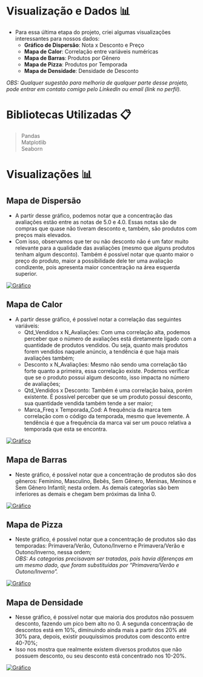 # Visualização e Dados 📊
- Para essa última etapa do projeto, criei algumas visualizações interessantes para nossos dados: 
  - **Gráfico de Dispersão**: Nota x Desconto e Preço
  - **Mapa de Calor**: Correlação entre variáveis numéricas
  - **Mapa de Barras**: Produtos por Gênero 
  - **Mapa de Pizza**: Produtos por Temporada
  - **Mapa de Densidade**: Densidade de Desconto

_OBS: Qualquer sugestão para melhoria de qualquer parte desse projeto, pode entrar em contato comigo pelo LinkedIn ou email (link no perfil)._

# Bibliotecas Utilizadas 📋
> Pandas <br>
> Matplotlib <br>
> Seaborn <br>

# Visualizações 📊
## Mapa de Dispersão
- A partir desse gráfico, podemos notar que a concentração das avaliações estão entre as notas de 5.0 e 4.0. Essas notas são de compras que quase não tiveram desconto e, também, são produtos com preços mais elevados.
- Com isso, observamos que ter ou não desconto não é um fator muito relevante para a qualidade das avaliações (mesmo que alguns produtos tenham algum desconto). Também é possível notar que quanto maior o preço do produto, maior a possibilidade dele ter uma avaliação condizente, pois apresenta maior concentração na área esquerda superior. <br>

[![Gráfico](https://img.shields.io/badge/Visualizar_Gráfico-blue?style=flat&logo=bar-chart&logoColor=blue)](https://github.com/MillenaThalyne/ecommerce-visualization-analysis/blob/main/visualiza%C3%A7%C3%A3o/Nota%20x%20Desconto%20e%20Pre%C3%A7o.png)

## Mapa de Calor
  - A partir desse gráfico, é possível notar a correlação das seguintes variáveis:
    - Qtd_Vendidos x N_Avaliações: Com uma correlação alta, podemos perceber que o número de avaliações está diretamente ligado com a quantidade de produtos vendidos. Ou seja, quanto mais produtos forem vendidos naquele anúncio, a tendência é que haja mais avaliações também;
    - Desconto x N_Avaliações: Mesmo não sendo uma correlação tão forte quanto a primeira, essa correlação existe. Podemos verificar que se o produto possui algum desconto, isso impacta no número de avaliações;
    - Qtd_Vendidos x Desconto: Também é uma correlação baixa, porém existente. É possível perceber que se um produto possui desconto, sua quantidade vendida também tende a ser maior;
    - Marca_Freq x Temporada_Cod: A frequência da marca tem correlação com o código da temporada, mesmo que levemente. A tendência é que a frequência da marca vai ser um pouco relativa a temporada que esta se encontra. <br>

[![Gráfico](https://img.shields.io/badge/Visualizar_Gráfico-blue?style=flat&logo=bar-chart&logoColor=blue)](https://github.com/MillenaThalyne/ecommerce-visualization-analysis/blob/main/visualiza%C3%A7%C3%A3o/Correla%C3%A7%C3%A3o%20entre%20Vari%C3%A1veis%20Num%C3%A9ricas.png)

## Mapa de Barras
  - Neste gráfico, é possível notar que a concentração de produtos são dos gêneros: Feminino, Masculino, Bebês, Sem Gênero, Meninas, Meninos e Sem Gênero Infantil; nesta ordem. As demais categorias são bem inferiores as demais e chegam bem próximas da linha 0. <br>

[![Gráfico](https://img.shields.io/badge/Visualizar_Gráfico-blue?style=flat&logo=bar-chart&logoColor=blue)](https://github.com/MillenaThalyne/ecommerce-visualization-analysis/blob/main/visualiza%C3%A7%C3%A3o/Quantidade%20de%20Produtos%20por%20G%C3%AAnero.png)

## Mapa de Pizza
  - Neste gráfico, é possível notar que a concentração de produtos são das temporadas: Primavera/Verão, Outono/Inverno e Primavera/Verão e Outono/Inverno, nessa ordem; <br>
_OBS: As categorias precisavam ser tratadas, pois havia diferenças em um mesmo dado, que foram substituídas por “Primavera/Verão e Outono/Inverno”._ <br>

[![Gráfico](https://img.shields.io/badge/Visualizar_Gráfico-blue?style=flat&logo=bar-chart&logoColor=blue)](https://github.com/MillenaThalyne/ecommerce-visualization-analysis/blob/main/visualiza%C3%A7%C3%A3o/Quantidade%20de%20Produtos%20por%20Temporada.png)

## Mapa de Densidade
  - Nesse gráfico, é possível notar que maioria dos produtos não possuem desconto, fazendo um pico bem alto no 0. A segunda concentração de descontos está em 10%, diminuindo ainda mais a partir dos 20% até 30% para, depois, existir pouquíssimos produtos com desconto entre 40-70%;
  - Isso nos mostra que realmente existem diversos produtos que não possuem desconto, ou seu desconto está concentrado nos 10-20%. <br>

[![Gráfico](https://img.shields.io/badge/Visualizar_Gráfico-blue?style=flat&logo=bar-chart&logoColor=blue)](https://github.com/MillenaThalyne/ecommerce-visualization-analysis/blob/main/visualiza%C3%A7%C3%A3o/Densidade%20de%20Desconto.png)
